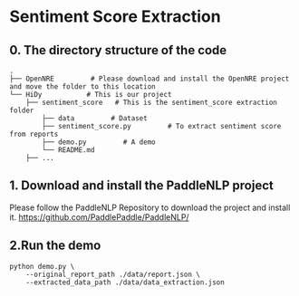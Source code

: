 # Sentiment Score Extraction
## 0. The directory structure of the code

```shell
.
├── OpenNRE         # Please download and install the OpenNRE project and move the folder to this location
└── HiDy           # This is our project
    ├── sentiment_score   # This is the sentiment_score extraction folder
        ├── data         # Dataset
        ├── sentiment_score.py         # To extract sentiment score from reports
        ├── demo.py         # A demo
        └── README.md
    ├── ...
```


## 1. Download and install the PaddleNLP project
Please follow the PaddleNLP Repository to download the project and install it.
https://github.com/PaddlePaddle/PaddleNLP/

## 2.Run the demo
```angular2html
python demo.py \
    --original_report_path ./data/report.json \
    --extracted_data_path ./data/data_extraction.json
```